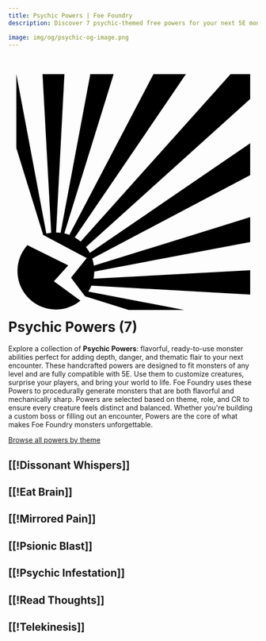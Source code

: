 ```yaml
---
title: Psychic Powers | Foe Foundry
description: Discover 7 psychic-themed free powers for your next 5E monster.

image: img/og/psychic-og-image.png
---
```


# <span class="inline-icon" aria-hidden="true"><svg xmlns="http://www.w3.org/2000/svg" viewBox="0 0 512 512"><path d="M16.504 12.025v151.26l54.93 177.096c-.248.088-.49.187-.737.276l90.278 47.748-32.21 40.035 28.817 38.04 89.61 27.946H361.08l-196.783-37.424a78.472 78.472 0 0 0 6.326-12.22l325.95 18.11V413.25l-321.627 17.313a79.63 79.63 0 0 0 1.563-14.627l320.062-60.504v-50.81l-320.8 99.216a78.577 78.577 0 0 0-3.463-14.578l324.263-170.49v-65.41L167.35 377.767a78.593 78.593 0 0 0-7.88-12.032L496.567 62.836v-50.81l-.002.005H456.27L148.533 354.456a78.672 78.672 0 0 0-12.068-8.38L364.578 12.032H298l-172.725 328.83a78.666 78.666 0 0 0-10.318-3.037l101.28-325.793H168.35l-60.963 324.473a80.484 80.484 0 0 0-9.282-.584l17.1-323.89h-44.97l17.812 324.466a79.11 79.11 0 0 0-9.926 1.85L16.505 12.025zm22.642 349.84c-12.633 13.97-20.314 32.506-20.314 52.897 0 43.655 35.188 78.843 78.844 78.843 19.185 0 36.72-6.81 50.36-18.136l-54.415-39.784 29.425-32.424-83.9-41.397z"/></svg></span> Psychic Powers (7)

Explore a collection of **Psychic Powers**: flavorful, ready-to-use monster abilities perfect for adding depth, danger, and thematic flair to your next encounter. These handcrafted powers are designed to fit monsters of any level and are fully compatible with 5E. Use them to customize creatures, surprise your players, and bring your world to life. Foe Foundry uses these Powers to procedurally generate monsters that are both flavorful and mechanically sharp. Powers are selected based on theme, role, and CR to ensure every creature feels distinct and balanced. Whether you're building a custom boss or filling out an encounter, Powers are the core of what makes Foe Foundry monsters unforgettable.  

  
[Browse all powers by theme](all.md)

[[!Dissonant Whispers]]
---

[[!Eat Brain]]
---

[[!Mirrored Pain]]
---

[[!Psionic Blast]]
---

[[!Psychic Infestation]]
---

[[!Read Thoughts]]
---

[[!Telekinesis]]
---
